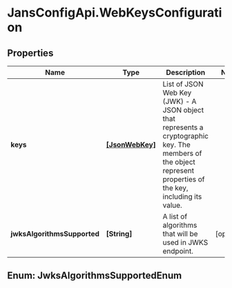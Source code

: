 # JansConfigApi.WebKeysConfiguration

## Properties

Name | Type | Description | Notes
------------ | ------------- | ------------- | -------------
**keys** | [**[JsonWebKey]**](JsonWebKey.md) | List of JSON Web Key (JWK) - A JSON object that represents a cryptographic key. The members of the object represent properties of the key, including its value. | 
**jwksAlgorithmsSupported** | **[String]** | A list of algorithms that will be used in JWKS endpoint. | [optional] 



## Enum: JwksAlgorithmsSupportedEnum





